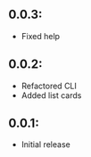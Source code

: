 ## 0.0.3:

* Fixed help

## 0.0.2:

* Refactored CLI
* Added list cards

## 0.0.1:

* Initial release

